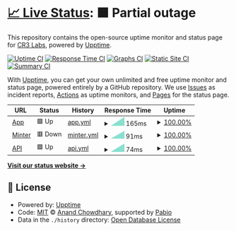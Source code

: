 # [📈 Live Status](https://status.other.page): <!--live status--> **🟧 Partial outage**

This repository contains the open-source uptime monitor and status page for [CR3 Labs](https://cr3labs.com), powered by [Upptime](https://github.com/upptime/upptime).

[![Uptime CI](https://github.com/cr3labs/other-page-status/workflows/Uptime%20CI/badge.svg)](https://github.com/cr3labs/other-page-status/actions?query=workflow%3A%22Uptime+CI%22)
[![Response Time CI](https://github.com/cr3labs/other-page-status/workflows/Response%20Time%20CI/badge.svg)](https://github.com/cr3labs/other-page-status/actions?query=workflow%3A%22Response+Time+CI%22)
[![Graphs CI](https://github.com/cr3labs/other-page-status/workflows/Graphs%20CI/badge.svg)](https://github.com/cr3labs/other-page-status/actions?query=workflow%3A%22Graphs+CI%22)
[![Static Site CI](https://github.com/cr3labs/other-page-status/workflows/Static%20Site%20CI/badge.svg)](https://github.com/cr3labs/other-page-status/actions?query=workflow%3A%22Static+Site+CI%22)
[![Summary CI](https://github.com/cr3labs/other-page-status/workflows/Summary%20CI/badge.svg)](https://github.com/cr3labs/other-page-status/actions?query=workflow%3A%22Summary+CI%22)

With [Upptime](https://upptime.js.org), you can get your own unlimited and free uptime monitor and status page, powered entirely by a GitHub repository. We use [Issues](https://github.com/cr3labs/other-page-status/issues) as incident reports, [Actions](https://github.com/cr3labs/other-page-status/actions) as uptime monitors, and [Pages](https://status.other.page) for the status page.

<!--start: status pages-->
<!-- This summary is generated by Upptime (https://github.com/upptime/upptime) -->
<!-- Do not edit this manually, your changes will be overwritten -->
<!-- prettier-ignore -->
| URL | Status | History | Response Time | Uptime |
| --- | ------ | ------- | ------------- | ------ |
| <img alt="" src="https://icons.duckduckgo.com/ip3/api.op.xyz.ico" height="13"> [App](https://api.op.xyz/core/v0/health) | 🟩 Up | [app.yml](https://github.com/op-xyz/status/commits/HEAD/history/app.yml) | <details><summary><img alt="Response time graph" src="./graphs/app/response-time-week.png" height="20"> 165ms</summary><br><a href="https://status.op.xyz/history/app"><img alt="Response time 165" src="https://img.shields.io/endpoint?url=https%3A%2F%2Fraw.githubusercontent.com%2Fop-xyz%2Fstatus%2FHEAD%2Fapi%2Fapp%2Fresponse-time.json"></a><br><a href="https://status.op.xyz/history/app"><img alt="24-hour response time 165" src="https://img.shields.io/endpoint?url=https%3A%2F%2Fraw.githubusercontent.com%2Fop-xyz%2Fstatus%2FHEAD%2Fapi%2Fapp%2Fresponse-time-day.json"></a><br><a href="https://status.op.xyz/history/app"><img alt="7-day response time 165" src="https://img.shields.io/endpoint?url=https%3A%2F%2Fraw.githubusercontent.com%2Fop-xyz%2Fstatus%2FHEAD%2Fapi%2Fapp%2Fresponse-time-week.json"></a><br><a href="https://status.op.xyz/history/app"><img alt="30-day response time 165" src="https://img.shields.io/endpoint?url=https%3A%2F%2Fraw.githubusercontent.com%2Fop-xyz%2Fstatus%2FHEAD%2Fapi%2Fapp%2Fresponse-time-month.json"></a><br><a href="https://status.op.xyz/history/app"><img alt="1-year response time 165" src="https://img.shields.io/endpoint?url=https%3A%2F%2Fraw.githubusercontent.com%2Fop-xyz%2Fstatus%2FHEAD%2Fapi%2Fapp%2Fresponse-time-year.json"></a></details> | <details><summary><a href="https://status.op.xyz/history/app">100.00%</a></summary><a href="https://status.op.xyz/history/app"><img alt="All-time uptime 100.00%" src="https://img.shields.io/endpoint?url=https%3A%2F%2Fraw.githubusercontent.com%2Fop-xyz%2Fstatus%2FHEAD%2Fapi%2Fapp%2Fuptime.json"></a><br><a href="https://status.op.xyz/history/app"><img alt="24-hour uptime 100.00%" src="https://img.shields.io/endpoint?url=https%3A%2F%2Fraw.githubusercontent.com%2Fop-xyz%2Fstatus%2FHEAD%2Fapi%2Fapp%2Fuptime-day.json"></a><br><a href="https://status.op.xyz/history/app"><img alt="7-day uptime 100.00%" src="https://img.shields.io/endpoint?url=https%3A%2F%2Fraw.githubusercontent.com%2Fop-xyz%2Fstatus%2FHEAD%2Fapi%2Fapp%2Fuptime-week.json"></a><br><a href="https://status.op.xyz/history/app"><img alt="30-day uptime 100.00%" src="https://img.shields.io/endpoint?url=https%3A%2F%2Fraw.githubusercontent.com%2Fop-xyz%2Fstatus%2FHEAD%2Fapi%2Fapp%2Fuptime-month.json"></a><br><a href="https://status.op.xyz/history/app"><img alt="1-year uptime 100.00%" src="https://img.shields.io/endpoint?url=https%3A%2F%2Fraw.githubusercontent.com%2Fop-xyz%2Fstatus%2FHEAD%2Fapi%2Fapp%2Fuptime-year.json"></a></details>
| <img alt="" src="https://icons.duckduckgo.com/ip3/api.op.xyz.ico" height="13"> [Minter](https://api.op.xyz/v1/health/blockchain) | 🟥 Down | [minter.yml](https://github.com/op-xyz/status/commits/HEAD/history/minter.yml) | <details><summary><img alt="Response time graph" src="./graphs/minter/response-time-week.png" height="20"> 91ms</summary><br><a href="https://status.op.xyz/history/minter"><img alt="Response time 91" src="https://img.shields.io/endpoint?url=https%3A%2F%2Fraw.githubusercontent.com%2Fop-xyz%2Fstatus%2FHEAD%2Fapi%2Fminter%2Fresponse-time.json"></a><br><a href="https://status.op.xyz/history/minter"><img alt="24-hour response time 91" src="https://img.shields.io/endpoint?url=https%3A%2F%2Fraw.githubusercontent.com%2Fop-xyz%2Fstatus%2FHEAD%2Fapi%2Fminter%2Fresponse-time-day.json"></a><br><a href="https://status.op.xyz/history/minter"><img alt="7-day response time 91" src="https://img.shields.io/endpoint?url=https%3A%2F%2Fraw.githubusercontent.com%2Fop-xyz%2Fstatus%2FHEAD%2Fapi%2Fminter%2Fresponse-time-week.json"></a><br><a href="https://status.op.xyz/history/minter"><img alt="30-day response time 91" src="https://img.shields.io/endpoint?url=https%3A%2F%2Fraw.githubusercontent.com%2Fop-xyz%2Fstatus%2FHEAD%2Fapi%2Fminter%2Fresponse-time-month.json"></a><br><a href="https://status.op.xyz/history/minter"><img alt="1-year response time 91" src="https://img.shields.io/endpoint?url=https%3A%2F%2Fraw.githubusercontent.com%2Fop-xyz%2Fstatus%2FHEAD%2Fapi%2Fminter%2Fresponse-time-year.json"></a></details> | <details><summary><a href="https://status.op.xyz/history/minter">100.00%</a></summary><a href="https://status.op.xyz/history/minter"><img alt="All-time uptime 100.00%" src="https://img.shields.io/endpoint?url=https%3A%2F%2Fraw.githubusercontent.com%2Fop-xyz%2Fstatus%2FHEAD%2Fapi%2Fminter%2Fuptime.json"></a><br><a href="https://status.op.xyz/history/minter"><img alt="24-hour uptime 100.00%" src="https://img.shields.io/endpoint?url=https%3A%2F%2Fraw.githubusercontent.com%2Fop-xyz%2Fstatus%2FHEAD%2Fapi%2Fminter%2Fuptime-day.json"></a><br><a href="https://status.op.xyz/history/minter"><img alt="7-day uptime 100.00%" src="https://img.shields.io/endpoint?url=https%3A%2F%2Fraw.githubusercontent.com%2Fop-xyz%2Fstatus%2FHEAD%2Fapi%2Fminter%2Fuptime-week.json"></a><br><a href="https://status.op.xyz/history/minter"><img alt="30-day uptime 100.00%" src="https://img.shields.io/endpoint?url=https%3A%2F%2Fraw.githubusercontent.com%2Fop-xyz%2Fstatus%2FHEAD%2Fapi%2Fminter%2Fuptime-month.json"></a><br><a href="https://status.op.xyz/history/minter"><img alt="1-year uptime 100.00%" src="https://img.shields.io/endpoint?url=https%3A%2F%2Fraw.githubusercontent.com%2Fop-xyz%2Fstatus%2FHEAD%2Fapi%2Fminter%2Fuptime-year.json"></a></details>
| <img alt="" src="https://icons.duckduckgo.com/ip3/api.op.xyz.ico" height="13"> [API](https://api.op.xyz/v1/health) | 🟩 Up | [api.yml](https://github.com/op-xyz/status/commits/HEAD/history/api.yml) | <details><summary><img alt="Response time graph" src="./graphs/api/response-time-week.png" height="20"> 74ms</summary><br><a href="https://status.op.xyz/history/api"><img alt="Response time 74" src="https://img.shields.io/endpoint?url=https%3A%2F%2Fraw.githubusercontent.com%2Fop-xyz%2Fstatus%2FHEAD%2Fapi%2Fapi%2Fresponse-time.json"></a><br><a href="https://status.op.xyz/history/api"><img alt="24-hour response time 74" src="https://img.shields.io/endpoint?url=https%3A%2F%2Fraw.githubusercontent.com%2Fop-xyz%2Fstatus%2FHEAD%2Fapi%2Fapi%2Fresponse-time-day.json"></a><br><a href="https://status.op.xyz/history/api"><img alt="7-day response time 74" src="https://img.shields.io/endpoint?url=https%3A%2F%2Fraw.githubusercontent.com%2Fop-xyz%2Fstatus%2FHEAD%2Fapi%2Fapi%2Fresponse-time-week.json"></a><br><a href="https://status.op.xyz/history/api"><img alt="30-day response time 74" src="https://img.shields.io/endpoint?url=https%3A%2F%2Fraw.githubusercontent.com%2Fop-xyz%2Fstatus%2FHEAD%2Fapi%2Fapi%2Fresponse-time-month.json"></a><br><a href="https://status.op.xyz/history/api"><img alt="1-year response time 74" src="https://img.shields.io/endpoint?url=https%3A%2F%2Fraw.githubusercontent.com%2Fop-xyz%2Fstatus%2FHEAD%2Fapi%2Fapi%2Fresponse-time-year.json"></a></details> | <details><summary><a href="https://status.op.xyz/history/api">100.00%</a></summary><a href="https://status.op.xyz/history/api"><img alt="All-time uptime 100.00%" src="https://img.shields.io/endpoint?url=https%3A%2F%2Fraw.githubusercontent.com%2Fop-xyz%2Fstatus%2FHEAD%2Fapi%2Fapi%2Fuptime.json"></a><br><a href="https://status.op.xyz/history/api"><img alt="24-hour uptime 100.00%" src="https://img.shields.io/endpoint?url=https%3A%2F%2Fraw.githubusercontent.com%2Fop-xyz%2Fstatus%2FHEAD%2Fapi%2Fapi%2Fuptime-day.json"></a><br><a href="https://status.op.xyz/history/api"><img alt="7-day uptime 100.00%" src="https://img.shields.io/endpoint?url=https%3A%2F%2Fraw.githubusercontent.com%2Fop-xyz%2Fstatus%2FHEAD%2Fapi%2Fapi%2Fuptime-week.json"></a><br><a href="https://status.op.xyz/history/api"><img alt="30-day uptime 100.00%" src="https://img.shields.io/endpoint?url=https%3A%2F%2Fraw.githubusercontent.com%2Fop-xyz%2Fstatus%2FHEAD%2Fapi%2Fapi%2Fuptime-month.json"></a><br><a href="https://status.op.xyz/history/api"><img alt="1-year uptime 100.00%" src="https://img.shields.io/endpoint?url=https%3A%2F%2Fraw.githubusercontent.com%2Fop-xyz%2Fstatus%2FHEAD%2Fapi%2Fapi%2Fuptime-year.json"></a></details>

<!--end: status pages-->

[**Visit our status website →**](https://status.other.page)

## 📄 License

- Powered by: [Upptime](https://github.com/upptime/upptime)
- Code: [MIT](./LICENSE) © [Anand Chowdhary](https://anandchowdhary.com), supported by [Pabio](https://pabio.com)
- Data in the `./history` directory: [Open Database License](https://opendatacommons.org/licenses/odbl/1-0/)
